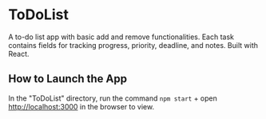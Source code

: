 # ToDoList
A to-do list app with basic add and remove functionalities. Each task contains fields for tracking progress, priority, deadline, and notes. Built with React.

## How to Launch the App
In the "ToDoList" directory, run the command `npm start` + open [http://localhost:3000](http://localhost:3000) in the browser to view.
